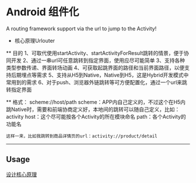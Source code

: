 # Android 组件化

A routing framework support via the url to jump to the Activity!

*	核心原理Urlouter

**	目的
	1、可取代使用startActivity、startActivityForResult跳转的情景，便于协同开发
    	2、通过一串url可任意跳转到指定界面，使用应尽可能简单
    	3、支持各种类型参数传递、界面转场动画
    	4、可获取起跳界面的路径和当前界面路径，以便支持后期埋点等需求
    	5、支持从H5到Native，Native到H5，这是Hybrid开发模式中常用到的需求
    	6、对于push、浏览器外链跳转等可方便配置化，通过一个url来跳转指定界面

**	格式：
	scheme://host/path
	scheme：APP内自己定义的，不过这个在H5内跳Native时，需要和前端协商定义好，本地间的跳转可以随自己定义，比如：activity
	host：这个尽可能按各个Activity的所在模块命名
	path：各个Activity的功能名

	这样一来，比如我跳转到商品详情页的url：activity://product/detail

----

## Usage
[设计核心原理](http://zhengxiaoyong.me/2016/04/24/UrlRouter%E8%B7%AF%E7%94%B1%E6%A1%86%E6%9E%B6%E7%9A%84%E8%AE%BE%E8%AE%A1/)
